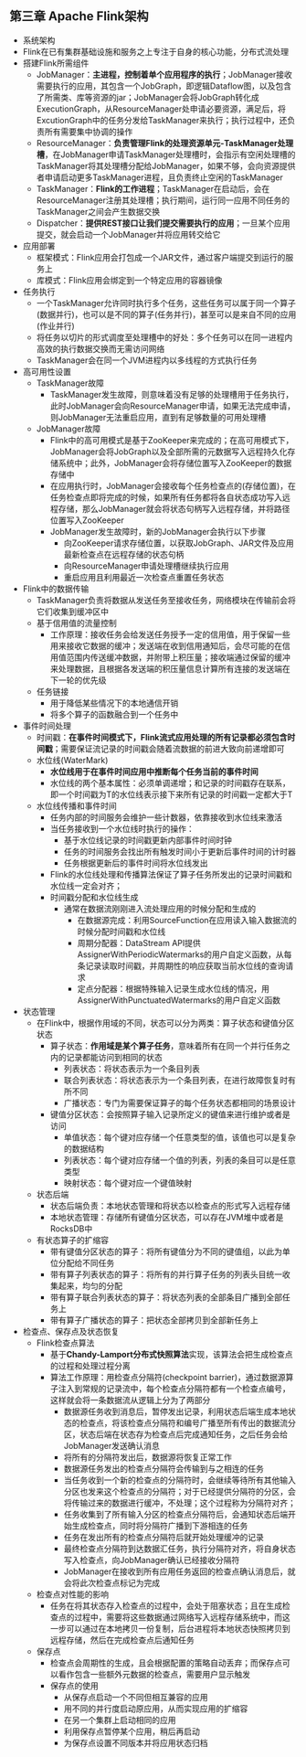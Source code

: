 ## 第三章 Apache Flink架构

*  系统架构
  * Flink在已有集群基础设施和服务之上专注于自身的核心功能，分布式流处理
  * 搭建Flink所需组件
    * JobManager：**主进程，控制着单个应用程序的执行**；JobManager接收需要执行的应用，其包含一个JobGraph，即逻辑Dataflow图，以及包含了所需类、库等资源的jar；JobManager会将JobGraph转化成ExecutionGraph，从ResourceManager处申请必要资源，满足后，将ExcutionGraph中的任务分发给TaskManager来执行；执行过程中，还负责所有需要集中协调的操作
    * ResourceManager：**负责管理Flink的处理资源单元-TaskManager处理槽**，在JobManager申请TaskManager处理槽时，会指示有空闲处理槽的TaskManager将其处理槽分配给JobManager，如果不够，会向资源提供者申请启动更多TaskManager进程，且负责终止空闲的TaskManager
    * TaskManager：**Flink的工作进程**；TaskManager在启动后，会在ResourceManager注册其处理槽；执行期间，运行同一应用不同任务的TaskManager之间会产生数据交换
    * Dispatcher：**提供REST接口让我们提交需要执行的应用**；一旦某个应用提交，就会启动一个JobManager并将应用转交给它
  * 应用部署
    * 框架模式：Flink应用会打包成一个JAR文件，通过客户端提交到运行的服务上
    * 库模式：Flink应用会绑定到一个特定应用的容器镜像
  * 任务执行
    * 一个TaskManager允许同时执行多个任务，这些任务可以属于同一个算子(数据并行)，也可以是不同的算子(任务并行)，甚至可以是来自不同的应用(作业并行)
    * 将任务以切片的形式调度至处理槽中的好处：多个任务可以在同一进程内高效的执行数据交换而无需访问网络
    * TaskManager会在同一个JVM进程内以多线程的方式执行任务
  * 高可用性设置
    * TaskManager故障
      * TaskManager发生故障，则意味着没有足够的处理槽用于任务执行，此时JobManager会向ResourceManager申请，如果无法完成申请，则JobManager无法重启应用，直到有足够数量的可用处理槽
    * JobManager故障
      * Flink中的高可用模式是基于ZooKeeper来完成的；在高可用模式下，JobManager会将JobGraph以及全部所需的元数据写入远程持久化存储系统中；此外，JobManager会将存储位置写入ZooKeeper的数据存储中
      * 在应用执行时，JobManager会接收每个任务检查点的(存储位置)，在任务检查点即将完成的时候，如果所有任务都将各自状态成功写入远程存储，那么JobManager就会将状态句柄写入远程存储，并将路径位置写入ZooKeeper
      * JobManager发生故障时，新的JobManager会执行以下步骤
        * 向ZooKeeper请求存储位置，以获取JobGraph、JAR文件及应用最新检查点在远程存储的状态句柄
        * 向ResourceManager申请处理槽继续执行应用
        * 重启应用且利用最近一次检查点重置任务状态
* Flink中的数据传输
  * TaskManager负责将数据从发送任务至接收任务，网络模块在传输前会将它们收集到缓冲区中
  * 基于信用值的流量控制
    * 工作原理：接收任务会给发送任务授予一定的信用值，用于保留一些用来接收它数据的缓冲；发送端在收到信用通知后，会尽可能的在信用值范围内传送缓冲数据，并附带上积压量；接收端通过保留的缓冲来处理数据，且根据各发送端的积压量信息计算所有连接的发送端在下一轮的优先级
  * 任务链接
    * 用于降低某些情况下的本地通信开销
    * 将多个算子的函数融合到一个任务中
* 事件时间处理
  * 时间戳：**在事件时间模式下，Flink流式应用处理的所有记录都必须包含时间戳**；需要保证流记录的时间戳会随着流数据的前进大致向前递增即可
  * 水位线(WaterMark)
    * **水位线用于在事件时间应用中推断每个任务当前的事件时间**
    * 水位线的两个基本属性：必须单调递增；和记录的时间戳存在联系，即一个时间戳为T的水位线表示接下来所有记录的时间戳一定都大于T
  * 水位线传播和事件时间
    * 任务内部的时间服务会维护一些计数器，依靠接收到水位线来激活
    * 当任务接收到一个水位线时执行的操作：
      * 基于水位线记录的时间戳更新内部事件时间时钟
      * 任务的时间服务会找出所有触发时间小于更新后事件时间的计时器
      * 任务根据更新后的事件时间将水位线发出
    * Flink的水位线处理和传播算法保证了算子任务所发出的记录时间戳和水位线一定会对齐；
    * 时间戳分配和水位线生成
      * 通常在数据流刚刚进入流处理应用的时候分配和生成的
        * 在数据源完成：利用SourceFunction在应用读入输入数据流的时候分配时间戳和水位线
        * 周期分配器：DataStream API提供AssignerWithPeriodicWatermarks的用户自定义函数，从每条记录读取时间戳，并周期性的响应获取当前水位线的查询请求
        * 定点分配器：根据特殊输入记录生成水位线的情况，用AssignerWithPunctuatedWatermarks的用户自定义函数
* 状态管理
  * 在Flink中，根据作用域的不同，状态可以分为两类：算子状态和键值分区状态
    * 算子状态：**作用域是某个算子任务**，意味着所有在同一个并行任务之内的记录都能访问到相同的状态
      * 列表状态：将状态表示为一个条目列表
      * 联合列表状态：将状态表示为一个条目列表，在进行故障恢复时有所不同
      * 广播状态：专门为需要保证算子的每个任务状态都相同的场景设计
    * 键值分区状态：会按照算子输入记录所定义的键值来进行维护或者是访问
      * 单值状态：每个键对应存储一个任意类型的值，该值也可以是复杂的数据结构
      * 列表状态：每个键对应存储一个值的列表，列表的条目可以是任意类型
      * 映射状态：每个键对应一个键值映射
  * 状态后端
    * 状态后端负责：本地状态管理和将状态以检查点的形式写入远程存储
    * 本地状态管理：存储所有键值分区状态，可以存在JVM堆中或者是RocksDB中
  * 有状态算子的扩缩容
    * 带有键值分区状态的算子：将所有键值分为不同的键值组，以此为单位分配给不同任务
    * 带有算子列表状态的算子：将所有的并行算子任务的列表头目统一收集起来，均匀的分配
    * 带有算子联合列表状态的算子：将状态列表的全部条目广播到全部任务上
    * 带有算子广播状态的算子：把状态全部拷贝到全部新任务上
* 检查点、保存点及状态恢复
  * Flink检查点算法
    * 基于**Chandy-Lamport分布式快照算法**实现，该算法会把生成检查点的过程和处理过程分离
    * 算法工作原理：用检查点分隔符(checkpoint barrier)，通过数据源算子注入到常规的记录流中，每个检查点分隔符都有一个检查点编号，这样就会将一条数据流从逻辑上分为了两部分
      * 数据源任务收到消息后，暂停发出记录，利用状态后端生成本地状态的检查点，将该检查点分隔符和编号广播至所有传出的数据流分区，状态后端在状态存为检查点后完成通知任务，之后任务会给JobManager发送确认消息
      * 将所有的分隔符发出后，数据源将恢复正常工作
      * 数据源任务发出的检查点分隔符会传输到与之相连的任务
      * 当任务收到一个新的检查点的分隔符时，会继续等待所有其他输入分区也发来这个检查点的分隔符；对于已经提供分隔符的分区，会将传输过来的数据进行缓冲，不处理；这个过程称为分隔符对齐；
      * 任务收集到了所有输入分区的检查点分隔符后，会通知状态后端开始生成检查点，同时将分隔符广播到下游相连的任务
      * 任务在发出所有的检查点分隔符后就开始处理缓冲的记录
      * 最终检查点分隔符到达数据汇任务，执行分隔符对齐，将自身状态写入检查点，向JobManager确认已经接收分隔符
      * JobManager在接收到所有应用任务返回的检查点确认消息后，就会将此次检查点标记为完成
  * 检查点对性能的影响
    * 任务在将其状态存入检查点的过程中，会处于阻塞状态；且在生成检查点的过程中，需要将这些数据通过网络写入远程存储系统中，而这一步可以通过在本地拷贝一份复制，后台进程将本地状态快照拷贝到远程存储，然后在完成检查点后通知任务
  * 保存点
    * 检查点会周期性的生成，且会根据配置的策略自动丢弃；而保存点可以看作包含一些额外元数据的检查点，需要用户显示触发
    * 保存点的使用
      * 从保存点启动一个不同但相互兼容的应用
      * 用不同的并行度启动原应用，从而实现应用的扩缩容
      * 在另一个集群上启动相同的应用
      * 利用保存点暂停某个应用，稍后再启动
      * 为保存点设置不同版本并将应用状态归档



